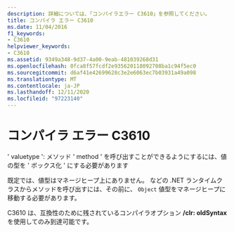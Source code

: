 ```yaml
---
description: 詳細については、「コンパイラエラー C3610」を参照してください。
title: コンパイラ エラー C3610
ms.date: 11/04/2016
f1_keywords:
- C3610
helpviewer_keywords:
- C3610
ms.assetid: 9349a348-9d37-4a00-9eab-481039268d31
ms.openlocfilehash: 0fca8f57fcdf2e935620118092708ba1c94f5ec0
ms.sourcegitcommit: d6af41e42699628c3e2e6063ec7b03931a49a098
ms.translationtype: MT
ms.contentlocale: ja-JP
ms.lasthandoff: 12/11/2020
ms.locfileid: "97223140"
---
```

# <a name="compiler-error-c3610"></a>コンパイラ エラー C3610

' valuetype ': メソッド ' method ' を呼び出すことができるようにするには、値の型を ' ボックス化 ' にする必要があります

既定では、値型はマネージヒープ上にありません。 などの .NET ランタイムクラスからメソッドを呼び出すには、その前に、 `Object` 値型をマネージヒープに移動する必要があります。

C3610 は、互換性のために残されているコンパイラオプション **/clr: oldSyntax** を使用してのみ到達可能です。
